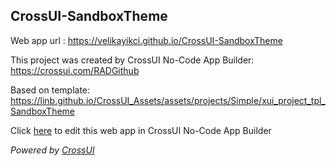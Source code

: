 ## CrossUI-SandboxTheme
Web app url : https://velikayikci.github.io/CrossUI-SandboxTheme

This project was created by CrossUI No-Code App Builder: https://crossui.com/RADGithub

Based on template: https://linb.github.io/CrossUI_Assets/assets/projects/Simple/xui_project_tpl_SandboxTheme

Click [here](https://crossui.com/RADGithub/#!from=github&owner=velikayikci&repo=CrossUI-SandboxTheme) to edit this web app in CrossUI No-Code App Builder

<i>Powered by [CrossUI](https://crossui.com)</i>
